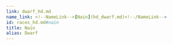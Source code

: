 ```yaml
---
link: dwarf_hd.md
name_link: <!--NameLink-->[Nain](hd_dwarf.md)<!--/NameLink-->
id: races_hd.md#nain
title: Nain
alias: Dwarf
---
```


